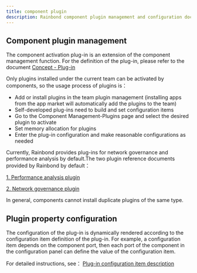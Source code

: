 ```yaml
---
title: component plugin
description: Rainbond component plugin management and configuration documentation
---
```


## Component plugin management

The component activation plug-in is an extension of the component management function. For the definition of the plug-in, please refer to the document [Concept - Plug-in](/docs/use-manual/get-start/concept/plugin)

Only plugins installed under the current team can be activated by components, so the usage process of plugins is：

- Add or install plugins in the team plugin management (installing apps from the app market will automatically add the plugins to the team)
- Self-developed plug-ins need to build and set configuration items
- Go to the Component Management-Plugins page and select the desired plugin to activate
- Set memory allocation for plugins
- Enter the plug-in configuration and make reasonable configurations as needed

Currently, Rainbond provides plug-ins for network governance and performance analysis by default.The two plugin reference documents provided by Rainbond by default：

[1. Performance analysis plugin](/docs/use-manual/team-manage/plugin-manage/tcm-plugin)

[2. Network governance plugin](/docs/use-manual/team-manage/plugin-manage/mesh-plugin)

In general, components cannot install duplicate plugins of the same type.

## Plugin property configuration

The configuration of the plug-in is dynamically rendered according to the configuration item definition of the plug-in. For example, a configuration item depends on the component port, then each port of the component in the configuration panel can define the value of the configuration item.

For detailed instructions, see： [Plug-in configuration item description](/docs/use-manual/get-start/concept/plugin#插件配置项)

